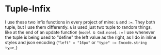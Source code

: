 # Tuple-Infix

I use these two infix functions in every project of mine: `&` and `:=`. They both tuple, but I use them differently. `&` is used just two tuple to random things, like at the end of an update function (`model & Cmd.none`). `:=` I use whenever the tuple is being used to "define" the left value as the right, as I do in inline styles and json encoding (`"left" = "16px"` or `"type" := Encode.string type_`)


